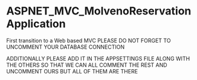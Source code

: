 # ASPNET_MVC_MolvenoReservationApplication
First transition to a Web based MVC
PLEASE DO NOT FORGET TO UNCOMMENT YOUR DATABASE CONNECTION

ADDITIONALLY PLEASE ADD IT IN THE APPSETTINGS FILE ALONG WITH THE OTHERS SO THAT WE CAN ALL COMMENT THE REST AND UNCOMMENT OURS BUT ALL OF THEM ARE THERE
